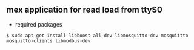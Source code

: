 
## mex application for read load from ttyS0

* required packages
```
$ sudo apt-get install libboost-all-dev libmosquitto-dev mosquittto mosquitto-clients libmodbus-dev
```